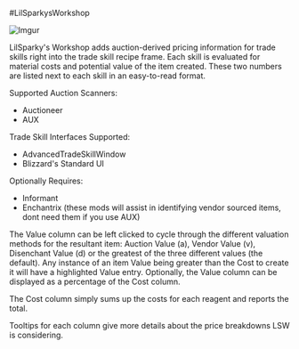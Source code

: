 #LilSparkysWorkshop

![Imgur](http://i.imgur.com/UXrROxl.jpg)

LilSparky's Workshop adds auction-derived pricing information for trade skills right into the trade skill recipe frame. Each skill is evaluated for material costs and potential value of the item created. These two numbers are listed next to each skill in an easy-to-read format.

Supported Auction Scanners:

* Auctioneer
* AUX

Trade Skill Interfaces Supported:

* AdvancedTradeSkillWindow
* Blizzard's Standard UI

Optionally Requires:

* Informant
* Enchantrix 
(these mods will assist in identifying vendor sourced items, dont need them if you use AUX)

The Value column can be left clicked to cycle through the different valuation methods for the resultant item: Auction Value (a), Vendor Value (v), Disenchant Value (d) or the greatest of the three different values (the default). Any instance of an item Value being greater than the Cost to create it will have a highlighted Value entry. Optionally, the Value column can be displayed as a percentage of the Cost column.

The Cost column simply sums up the costs for each reagent and reports the total.

Tooltips for each column give more details about the price breakdowns LSW is considering.
